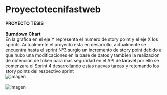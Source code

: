 # Proyectotecnifastweb
<b>PROYECTO TESIS</b>
<br>
<br>
<b>Burndown Chart</b>
<br>
En la grafica en el eje Y representa el numero de story point y el eje X los sprints. 
Actualmente el proyecto esta en desarrollo, actualmente se encuentra hasta el sprint Nº3 surgio un incremento de story point debido a que hubo una modificaciones en la base de datos y tambien la realizacion de obtencion de token para mas seguridad en el API de laravel por ello se comenzara el Sprint 4 desarrollando estas nuevas tareas y retomando los story points del respectivo sprint
<br>
![imagen](https://user-images.githubusercontent.com/55716749/127089162-73f6988e-8991-4b84-b656-e3f6165606cf.png)
<br>
<br>
![imagen](https://user-images.githubusercontent.com/55716749/127091428-2bdc6881-52a2-4aac-8666-c570daac51ab.png)


